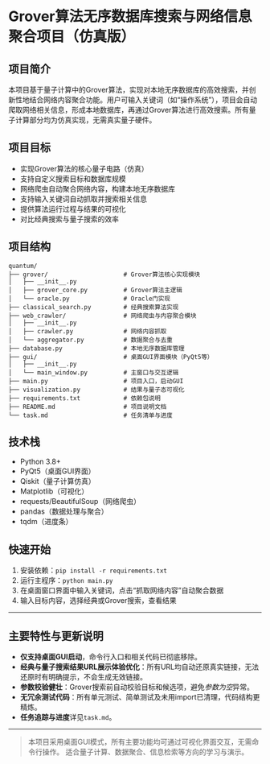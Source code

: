 # Grover算法无序数据库搜索与网络信息聚合项目（仿真版）

## 项目简介
本项目基于量子计算中的Grover算法，实现对本地无序数据库的高效搜索，并创新性地结合网络内容聚合功能。用户可输入关键词（如“操作系统”），项目会自动爬取网络相关信息，形成本地数据库，再通过Grover算法进行高效搜索。所有量子计算部分均为仿真实现，无需真实量子硬件。

## 项目目标
- 实现Grover算法的核心量子电路（仿真）
- 支持自定义搜索目标和数据库规模
- 网络爬虫自动聚合网络内容，构建本地无序数据库
- 支持输入关键词自动抓取并搜索相关信息
- 提供算法运行过程与结果的可视化
- 对比经典搜索与量子搜索的效率

## 项目结构
```
quantum/
├── grover/                     # Grover算法核心实现模块
│   ├── __init__.py
│   ├── grover_core.py          # Grover算法主逻辑
│   └── oracle.py               # Oracle门实现
├── classical_search.py         # 经典搜索算法实现
├── web_crawler/                # 网络爬虫与内容聚合模块
│   ├── __init__.py
│   ├── crawler.py              # 网络内容抓取
│   └── aggregator.py           # 数据聚合与去重
├── database.py                 # 本地无序数据库管理
├── gui/                        # 桌面GUI界面模块（PyQt5等）
│   ├── __init__.py
│   └── main_window.py          # 主窗口与交互逻辑
├── main.py                     # 项目入口，启动GUI
├── visualization.py            # 结果与量子态可视化
├── requirements.txt            # 依赖包说明
├── README.md                   # 项目说明文档
└── task.md                     # 任务清单与进度
```

## 技术栈
- Python 3.8+
- PyQt5（桌面GUI界面）
- Qiskit（量子计算仿真）
- Matplotlib（可视化）
- requests/BeautifulSoup（网络爬虫）
- pandas（数据处理与聚合）
- tqdm（进度条）

## 快速开始
1. 安装依赖：`pip install -r requirements.txt`
2. 运行主程序：`python main.py`
3. 在桌面窗口界面中输入关键词，点击“抓取网络内容”自动聚合数据
4. 输入目标内容，选择经典或Grover搜索，查看结果

---

## 主要特性与更新说明
- **仅支持桌面GUI启动**，命令行入口和相关代码已彻底移除。
- **经典与量子搜索结果URL展示体验优化**：所有URL均自动还原真实链接，无法还原时有明确提示，不会生成无效链接。
- **参数校验健壮**：Grover搜索前自动校验目标和候选项，避免*参数为空*异常。
- **无冗余测试代码**：所有单元测试、简单测试及未用import已清理，代码结构更精炼。
- **任务追踪与进度**详见`task.md`。

---

> 本项目采用桌面GUI模式，所有主要功能均可通过可视化界面交互，无需命令行操作。
> 适合量子计算、数据聚合、信息检索等方向的学习与演示。